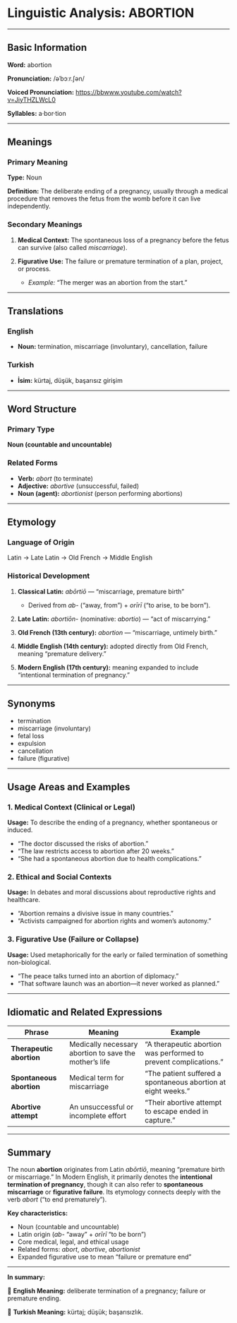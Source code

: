 # Linguistic Analysis: ABORTION

---

## Basic Information

**Word:** abortion

**Pronunciation:** /əˈbɔːr.ʃən/

**Voiced Pronunciation:** https://bbwww.youtube.com/watch?v=JiyTHZLWcL0

**Syllables:** a·bor·tion

---

## Meanings

### Primary Meaning

**Type:** Noun

**Definition:** The deliberate ending of a pregnancy, usually through a medical procedure that removes the fetus from the womb before it can live independently.

### Secondary Meanings

1. **Medical Context:** The spontaneous loss of a pregnancy before the fetus can survive (also called _miscarriage_).
2. **Figurative Use:** The failure or premature termination of a plan, project, or process.

   - _Example:_ “The merger was an abortion from the start.”

---

## Translations

### English

- **Noun:** termination, miscarriage (involuntary), cancellation, failure

### Turkish

- **İsim:** kürtaj, düşük, başarısız girişim

---

## Word Structure

### Primary Type

**Noun (countable and uncountable)**

### Related Forms

- **Verb:** _abort_ (to terminate)
- **Adjective:** _abortive_ (unsuccessful, failed)
- **Noun (agent):** _abortionist_ (person performing abortions)

---

## Etymology

### Language of Origin

Latin → Late Latin → Old French → Middle English

### Historical Development

1. **Classical Latin:** _abōrtiō_ — “miscarriage, premature birth”

   - Derived from _ab-_ (“away, from”) + _orīrī_ (“to arise, to be born”).

2. **Late Latin:** _abortiōn-_ (nominative: _abortio_) — “act of miscarrying.”
3. **Old French (13th century):** _abortion_ — “miscarriage, untimely birth.”
4. **Middle English (14th century):** adopted directly from Old French, meaning “premature delivery.”
5. **Modern English (17th century):** meaning expanded to include “intentional termination of pregnancy.”

---

## Synonyms

- termination
- miscarriage (involuntary)
- fetal loss
- expulsion
- cancellation
- failure (figurative)

---

## Usage Areas and Examples

### 1. **Medical Context (Clinical or Legal)**

**Usage:** To describe the ending of a pregnancy, whether spontaneous or induced.

- “The doctor discussed the risks of abortion.”
- “The law restricts access to abortion after 20 weeks.”
- “She had a spontaneous abortion due to health complications.”

### 2. **Ethical and Social Contexts**

**Usage:** In debates and moral discussions about reproductive rights and healthcare.

- “Abortion remains a divisive issue in many countries.”
- “Activists campaigned for abortion rights and women’s autonomy.”

### 3. **Figurative Use (Failure or Collapse)**

**Usage:** Used metaphorically for the early or failed termination of something non-biological.

- “The peace talks turned into an abortion of diplomacy.”
- “That software launch was an abortion—it never worked as planned.”

---

## Idiomatic and Related Expressions

| Phrase                   | Meaning                                                | Example                                                          |
| ------------------------ | ------------------------------------------------------ | ---------------------------------------------------------------- |
| **Therapeutic abortion** | Medically necessary abortion to save the mother’s life | “A therapeutic abortion was performed to prevent complications.” |
| **Spontaneous abortion** | Medical term for miscarriage                           | “The patient suffered a spontaneous abortion at eight weeks.”    |
| **Abortive attempt**     | An unsuccessful or incomplete effort                   | “Their abortive attempt to escape ended in capture.”             |

---

## Summary

The noun **abortion** originates from Latin _abōrtiō_, meaning “premature birth or miscarriage.” In Modern English, it primarily denotes the **intentional termination of pregnancy**, though it can also refer to **spontaneous miscarriage** or **figurative failure**. Its etymology connects deeply with the verb _abort_ (“to end prematurely”).

**Key characteristics:**

- Noun (countable and uncountable)
- Latin origin (_ab-_ “away” + _orīrī_ “to be born”)
- Core medical, legal, and ethical usage
- Related forms: _abort_, _abortive_, _abortionist_
- Expanded figurative use to mean “failure or premature end”

---

**In summary:**

🔹 **English Meaning:** deliberate termination of a pregnancy; failure or premature ending.

🔹 **Turkish Meaning:** kürtaj; düşük; başarısızlık.
